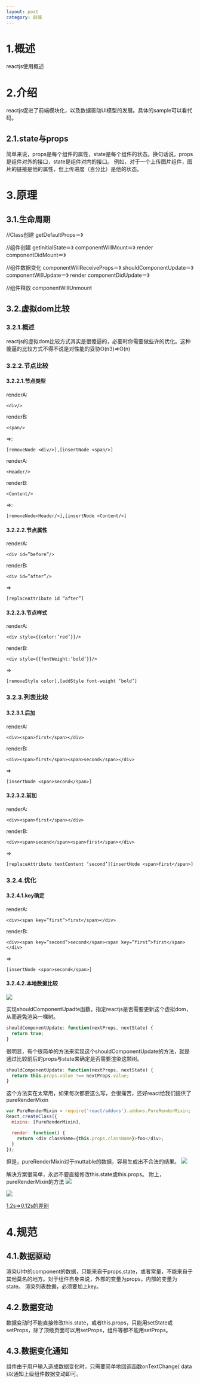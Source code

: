 ```yaml
---
layout: post
category: 前端
---
```


# 1.概述reactjs使用概述
# 2.介绍reactjs促进了前端模块化，以及数据驱动UI模型的发展。具体的sample可以看代码。
## 2.1.state与props简单来说，props是每个组件的属性，state是每个组件的状态。换句话说，props是组件对外的接口，state是组件对内的接口。例如，对于一个上传图片组件，图片的链接是他的属性，但上传进度（百分比）是他的状态。
# 3.原理## 3.1.生命周期//Class创建getDefaultProps＝》//组件创建getInitialState＝》componentWillMount＝》rendercomponentDidMount＝》//组件数据变化componentWillReceiveProps＝》shouldComponentUpdate＝》componentWillUpdate＝》rendercomponentDidUpdate＝》//组件释放componentWillUnmount
## 3.2.虚拟dom比较### 3.2.1.概述reactjs的虚拟dom比较方式其实是很傻逼的，必要时你需要做些许的优化。这种傻逼的比较方式不得不说是对性能的妥协O(n3)=>O(n)
### 3.2.2.节点比较#### 3.2.2.1.节点类型renderA: 
```
<div/>
```renderB: 
```
<span/>
```
=>:```[removeNode <div/>],[insertNode <span/>]
```renderA:
```
<Header/>
```renderB:
```
<Content/>
```=>:
```
[removeNode<Header/>],[insertNode <Content/>]
```
#### 3.2.2.2.节点属性renderA: 
```
<div id=”before”/>
```renderB: 
```
<div id=”after”/>
```=>
```
[replaceAttribute id “after”]
```
#### 3.2.2.3.节点样式renderA:
```
<div style={{color:’red’}}/>
```renderB:
```
<div style={{fontWeight:’bold’}}/>
```=>
```
[removeStyle color],[addStyle font-weight ‘bold’]
```
### 3.2.3.列表比较#### 3.2.3.1.后加renderA: 
```
<div><span>first</span></div>
```renderB:
```
<div><span>first</span><span>second</span></div>
```=>
```
[insertNode <span>second</span>]
```
#### 3.2.3.2.前加renderA: 
```
<div><span>first</span></div>
```renderB:
```
<div><span>second</span><span>first</span></div>
```=>
```
[replaceAttribute textContent ‘second’][insertNode <span>first</span>]
```### 3.2.4.优化#### 3.2.4.1.key确定renderA:
```
<div><span key=”first”>first</span></div>
```renderB: 
```
<div><span key=”second”>second</span><span key=”first”>first</span></div>
```=>
```
[insertNode <span>second</span>]
```
#### 3.2.4.2.本地数据比较
![](/assets/img/14580358026138.jpg)
实现shouldComponentUpadte函数，指定reactjs是否需要更新这个虚拟dom，从而避免渲染一棵树。
```javascriptshouldComponentUpdate: function(nextProps, nextState) {  return true;}
```很明显，有个很简单的方法来实现这个shouldComponentUpdate的方法，就是通过比较前后的props与state来确定是否需要渲染这颗树。
```javascriptshouldComponentUpdate: function(nextProps, nextState) {  return this.props.value !== nextProps.value;}
```这个方法实在太常用，如果每次都要这么写，会很痛苦，还好react给我们提供了pureRenderMixin
```javascriptvar PureRenderMixin = require('react/addons').addons.PureRenderMixin;React.createClass({  mixins: [PureRenderMixin],  render: function() {    return <div className={this.props.className}>foo</div>;  }});
```
但是，pureRenderMixin对于muttable的数据，容易生成出不合法的结果。![](/assets/img/14580358163983.jpg)
解决方案很简单，永远不要直接修改this.state或this.props。附上，pureRenderMixin的方法![](/assets/img/14580358235664.jpg)

![](/assets/img/14580358272636.jpg)
[1.2s=>0.12s的差别](http://kenev.net/2015/03/08/react-purerendermixin-performance-simple-overview/)# 4.规范## 4.1.数据驱动渲染UI中的component的数据，只能来自于props,state，或者常量，不能来自于其他莫名的地方。对于组件自身来说，外部的变量为props，内部的变量为state。渲染列表数据，必须要加上key。
## 4.2.数据变动数据变动时不能直接修改this.state，或者this.props，只能用setState或setProps，除了顶级页面可以用setProps，组件等都不能用setProps。 
## 4.3.数据变化通知组件由于用户输入造成数据变化时，只需要简单地回调函数onTextChange( data )以通知上级组件数据变动即可。

